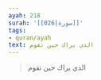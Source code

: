 ```yaml
---
ayah: 218
surah: '[[026|سورة]]'
tags:
- quran/ayah
text: الذي يراك حين تقوم
---
```

> الذي يراك حين تقوم
